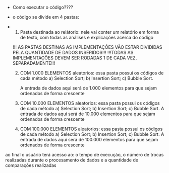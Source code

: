 - Como executar o código????
- o código se divide em 4 pastas:
- 1) Pasta destinada ao relátorio: nele vai conter um relatório em forma de texto, com todas as análises e explicações acerca do código
 
  !!! AS PASTAS DESTINAS AS IMPLEMENTAÇÕES VÃO ESTAR DIVIDIDAS PELA QUANTIDADE DE DADOS INSERIDOS!!!
          !!!TODAS AS IMPLEMENTAÇÕES DEVEM SER RODADAS 1 DE CADA VEZ, SEPARADAMENTE!!!
  
  2) COM 1.000 ELEMENTOS aleatorios: essa pasta possui os códigos de cada método
     a) Selection Sort;
     b) Insertion Sort;
     c) Bubble Sort.
     
     A entrada de dados aqui será de 1.000 elementos para que sejam ordenados de forma crescente
     
  3) COM 10.000 ELEMENTOS aleatorios: essa pasta possui os códigos de cada método
     a) Selection Sort;
     b) Insertion Sort;
     c) Bubble Sort.
     A entrada de dados aqui será de 10.000 elementos para que sejam ordenados de forma crescente

  4) COM 100.000 ELEMENTOS aleatorios: essa pasta possui os códigos de cada método
     a) Selection Sort;
     b) Insertion Sort;
     c) Bubble Sort.
     A entrada de dados aqui será de 100.000 elementos para que sejam ordenados de forma crescente

     
ao final o usuário terá acesso ao: o tempo de execução, o número de trocas realizadas durante o procesamento de dados e a quantidade de comparações realizadas
